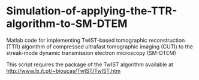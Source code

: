 # Simulation-of-applying-the-TTR-algorithm-to-SM-DTEM
Matlab code for implementing TwIST-based tomographic reconstruction (TTR) algorithm of compressed ultrafast tomographic imaging (CUTI) to the streak-mode dynamic transmission electron microscopy (SM-DTEM)

This script requires the package of the TwIST algorithm available at 
http://www.lx.it.pt/~bioucas/TwIST/TwIST.htm
